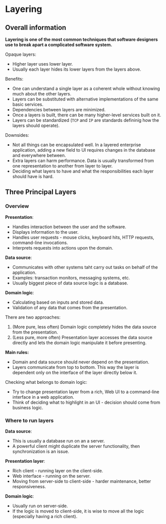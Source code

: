 # Layering

## Overall information

**Layering is one of the most common techniques that software designers use to break apart a complicated software system.**

Opaque layers:
* Higher layer uses lower layer.
* Usually each layer hides its lower layers from the layers above.

Benefits:
* One can understand a single layer as a coherent whole without knowing much about the other layers.
* Layers can be substituted with alternative implementations of the same basic services.
* Dependencies between layers are minimized.
* Once a layers is built, there can be many higher-level services built on it.
* Layers can be standardized (`TCP` and `IP` are standards defininig how the layers should operate).

Downsides:
* Not all things can be encapsulated well. In a layered enterprise application, adding a new field to UI requires changes in the database and everywhere between.
* Extra layers can harm performance. Data is usually transformed from one representation to another from layer to layer.
* Deciding what layers to have and what the responsibilities each layer should have is hard.

## Three Principal Layers

### Overview

**Presentation**:
* Handles interaction between the user and the software.
* Displays information to the user.
* Handles user requests - mouse clicks, keyboard hits, HTTP requests, command-line invocations.
* Interprets requests into actions upon the domain.

**Data source**:
* Communicates with other systems taht carry out tasks on behalf of the application.
* Examples: transaction monitors, messaging systems, etc.
* Usually biggest piece of data source logic is a database.

**Domain logic**:
* Calculating based on inputs and stored data.
* Validation of any data that comes from the presentation.

There are two approaches:
1. (More pure, less often) Domain logic completely hides the data source from the presentation.
2. (Less pure, more often) Presentation layer accesses the data source directly and lets the domain logic manipulate it before presenting.

**Main rules:**
* Domain and data source should never depend on the presentation.
* Layers communicate from top to bottom. This way the layer is dependent only on the interface of the layer directly below it.

Checking what belongs to domain logic:
* Try to change presentation layer from a rich, Web UI to a command-line interface in a web application.
* Think of deciding what to highlight in an UI - decision should come from business logic.

### Where to run layers

**Data source**:
* This is usually a database run on an a server.
* A powerful client might duplicate the server functionality, then synchronization is an issue.

**Presentation layer**:
* Rich client - running layer on the client-side.
* Web interface - running on the server.
* Moving from server-side to client-side - harder maintenance, better responsiveness.

**Domain logic**:
* Usually run on server-side.
* If the logic is moved to client-side, it is wise to move all the logic (especially having a rich client).
